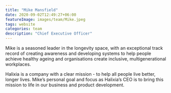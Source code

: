 ```yaml
---
title: "Mike Mansfield"
date: 2020-09-02T12:49:27+06:00
featureImage: images/team/Mike.jpeg
tags: website
categories: team
description: "Chief Executive Officer" 
---
```

Mike is a seasoned leader in the longevity space, with an exceptional track record of 
creating awareness and developing systems to help people achieve healthy ageing and 
organisations create inclusive, multigenerational workplaces.

Halixia is a company with a clear mission - to help all people live better, 
longer lives. Mike’s personal goal and focus as Halixia’s CEO is to bring 
this mission to life in our business and product development. 
